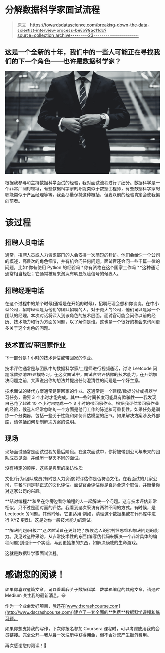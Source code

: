 # 分解数据科学家面试流程

> 原文：<https://towardsdatascience.com/breaking-down-the-data-scientist-interview-process-be6b88ac11dc?source=collection_archive---------23----------------------->

## 这是一个全新的十年，我们中的一些人可能正在寻找我们的下一个角色——也许是数据科学家？

![](img/ae3f2fec2d98331c9b4e2f65e36e6ed4.png)

根据我参与和主持数据科学面试的经验，我对面试流程进行了细分。数据科学是一个非常广阔的领域，有些数据科学家的职能类似于数据工程师，有些数据科学家的职能类似于产品经理等等。我会尽量保持这种概括，但我以前的经验肯定会使我偏向前者。

# 该过程

## 招聘人员电话

通常，招聘人员或人力资源部门的人会安排一次简短的拜访。他们会给你一个公司的概述，高层次的角色细节，并有机会问任何问题。面试官还会问一些千篇一律的问题，比如*你有使用 Python 的经验吗？你有资格在这个国家工作吗？*这种通话通常相当轻松；它通常被用来淘汰有明显危险信号的候选人。

## 招聘经理电话

在这个过程中的某个时候(通常是在开始的时候)，招聘经理会想和你谈谈。在中小型公司，招聘经理是为他们的团队招聘的人。对于更大的公司，他们可以是另一个团队的经理。本次对话将深入到该角色的技术层面。面试官可能会问你以前的经历、技术能力和行为方面的问题，以了解你是谁。这也是一个很好的机会来询问更多关于这个角色的问题。

## 技术面试/带回家作业

下一部分是 1 小时的技术评估或带回家的作业。

技术评估通常是与团队中的数据科学家/工程师进行视频通话，讨论 Leetcode 问题或数据清理/建模练习。在这次面试中，面试官会评估你的技术能力。在开始解决问题之前，大声说出你的想法并提出任何澄清性的问题是一个好主意。

技术面试的替代方案通常是带回家的作业。这通常是一个建模/数据分析或机器学习任务，需要 3 个小时才能完成。其中一些时间长度可能具有欺骗性——我发现自己花了超过 10 个小时来完成一个 3 小时的带回家作业。根据我评估带回家作业的经验，候选人经常忽略的一个方面是他们工作的陈述和可重复性。如果任务是训练一个分类器，包括一些关于性能和如何评估模型的细节。如果解决方案涉及外部库，请包括如何复制解决方案的说明。

## 现场

现场面试通常是面试过程的最后阶段。在这次面试中，你将被带到公司与未来的团队成员见面，并经历一整天不同的面试。

没有特定的顺序，这些是典型的采访性质:

文化/行为:团队成员(有时是人力资源)将评估你是否符合文化。在我面试的几家公司，午餐时间是非正式的文化评估。面试官会评估你是否适合这个职位，并衡量你对这家公司的兴趣。

**结对编程:**和坐在你旁边看你编程的人一起解决一个问题。这与技术评估非常相似，只不过是面对面的评估。我看到这次采访有两种不同的方式。有时候，是 Leetcode 的问题。其他时候，它更适用(例如，清理这个数据集或在代码库中进行 XYZ 更改)。这是对你一般技术能力的测试。

**解决问题/白板:**这次面试旨在更好地了解候选人的批判性思维和解决问题的能力。我见过这种采访，从非常技术性的东西(编写伪代码来解决一个非常具体的编程问题)到设计一个实验，再到更抽象的东西，如解决康威的生命游戏。

这就是数据科学家面试流程。

# 感谢您的阅读！

如果你喜欢这篇文章，可以看看我关于数据科学、数学和编程的其他文章。请通过 Medium 关注我的最新消息。😃

作为一个业余爱好项目，我还在[www.dscrashcourse.com](http://www.dscrashcourse.com/)建立了一套全面的**免费**数据科学课程和练习题。

如果你想支持我的写作，下次你报名参加 Coursera 课程时，可以考虑使用我的会员链接。完全公开—我从每一次注册中获得佣金，但不会对您产生额外费用。

再次感谢您的阅读！📕